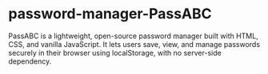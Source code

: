 # password-manager-PassABC
PassABC is a lightweight, open-source password manager built with HTML, CSS, and vanilla JavaScript. It lets users save, view, and manage passwords securely in their browser using localStorage, with no server-side dependency.
